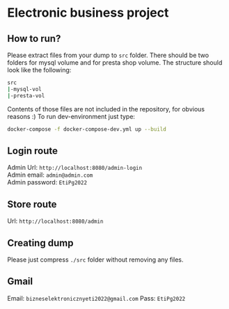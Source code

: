 # Electronic business project

## How to run?
Please extract files from your dump to `src` folder. There should be two folders for mysql volume and for presta shop volume. The structure should look like the following: 
```sh
src
|-mysql-vol
|-presta-vol
```
Contents of those files are not included in the repository, for obvious reasons :) To run dev-environment just type:

```sh
docker-compose -f docker-compose-dev.yml up --build
```

## Login route
Admin Url: `http://localhost:8080/admin-login` \
Admin email: `admin@admin.com`  \
Admin password: `EtiPg2022`

## Store route
Url: `http://localhost:8080/admin`

## Creating dump
Please just compress `./src` folder without removing any files.

## Gmail 
Email: `bizneselektronicznyeti2022@gmail.com`
Pass: `EtiPg2022`